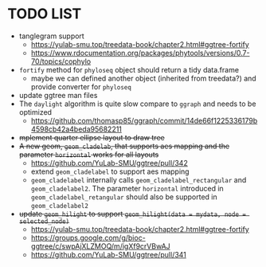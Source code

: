 # TODO LIST

+ tanglegram support
  - <https://yulab-smu.top/treedata-book/chapter2.html#ggtree-fortify>
  - <https://www.rdocumentation.org/packages/phytools/versions/0.7-70/topics/cophylo> 
+ `fortify` method for `phyloseq` object should return a tidy data.frame
  - maybe we can defined another object (inherited from treedata?) and provide converter for `phyloseq`
+ update ggtree man files
+ The `daylight` algorithm is quite slow compare to `ggraph` and needs to  be optimized
  - <https://github.com/thomasp85/ggraph/commit/14de66f1225336179b4598cb42a4beda95682211>
+ ~~mplement quarter ellipse layout to draw tree~~
+ ~~A new geom, `geom_cladelab`, that supports aes mapping and the parameter `horizontal` works for all layouts~~
  - <https://github.com/YuLab-SMU/ggtree/pull/342>
  - extend `geom_cladelabel` to support aes mapping
  - `geom_cladelabel` internally calls `geom_cladelabel_rectangular` and `geom_cladelabel2`. The parameter `horizontal` introduced in `geom_cladelabel_retangular` should also be supported in `geom_cladelabel2`
+ ~~update `geom_hilight` to support `geom_hilight(data = mydata, node = selected_node)`~~
   - <https://yulab-smu.top/treedata-book/chapter2.html#ggtree-fortify>
   - <https://groups.google.com/g/bioc-ggtree/c/swpAjXLZMOQ/m/igXf9crVBwAJ>
   - <https://github.com/YuLab-SMU/ggtree/pull/341>
